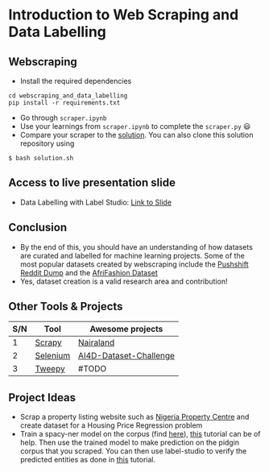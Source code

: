 # Introduction to Web Scraping and Data Labelling
## Webscraping
- Install the required dependencies
```
cd webscraping_and_data_labelling
pip install -r requirements.txt
```
- Go through `scraper.ipynb` 
- Use your learnings from `scraper.ipynb` to complete the `scraper.py` 😃
- Compare your scraper to the [solution](https://github.com/theyorubayesian/bbc_pidgin_scraper). You can also clone this solution repository using
```
$ bash solution.sh
```

## Access to live presentation slide
- Data Labelling with Label Studio: [Link to Slide](https://docs.google.com/presentation/d/1nZdH_ap8ykmRsz57pS87mqM4lcRIb9ilvkQQf4qYvXc/edit?usp=sharing)

## Conclusion
- By the end of this, you should have an understanding of how datasets are curated and labelled for machine learning projects. Some of the most popular datasets created by webscraping include
the [Pushshift Reddit Dump](https://files.pushshift.io/reddit/) and the [AfriFashion  Dataset](https://openaccess.thecvf.com/content/CVPR2021W/CVFAD/papers/Oyewusi_AFRIFASHION1600_A_Contemporary_African_Fashion_Dataset_for_Computer_Vision_CVPRW_2021_paper.pdf) 
- Yes, dataset creation is a valid research area and contribution!

## Other Tools & Projects
| S/N | Tool | Awesome projects |
| --- | ---- | ---------------- |
| 1 | [Scrapy](https://scrapy.org/) | [Nairaland](https://github.com/Olamyy/nairaland) |
| 2 | [Selenium](https://selenium-python.readthedocs.io/) | [AI4D-Dataset-Challenge](https://github.com/theyorubayesian/AI4D-Dataset-Challenge) |
| 3 | [Tweepy](https://docs.tweepy.org/en/stable/) | #TODO |

## Project Ideas
- Scrap a property listing website such as [Nigeria Property Centre](https://nigeriapropertycentre.com/) and create dataset for a Housing Price Regression problem
- Train a spacy-ner model on the corpus (find [here](https://github.com/masakhane-io/masakhane-ner/tree/main/data/pcm)), [this](https://towardsdatascience.com/train-ner-with-custom-training-data-using-spacy-525ce748fab7) tutorial can be of help. Then use the trained model to make prediction on the pidgin corpus that you scraped. You can then use label-studio to verify the predicted entities as done in [this](https://labelstud.io/blog/Evaluating-Named-Entity-Recognition-parsers-with-spaCy-and-Label-Studio.html) tutorial. 
